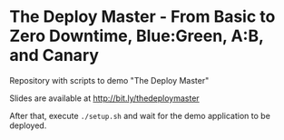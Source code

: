 # The Deploy Master - From Basic to Zero Downtime, Blue:Green, A:B, and Canary
Repository with scripts to demo "The Deploy Master"

Slides are available at http://bit.ly/thedeploymaster

After that, execute `./setup.sh` and wait for the demo application to be deployed.
